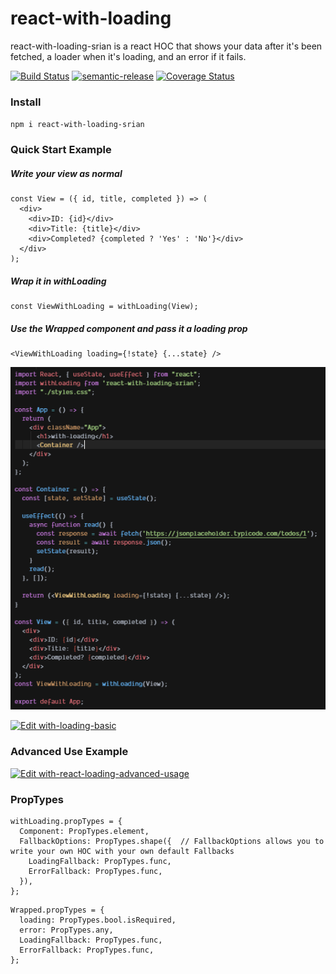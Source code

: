 # react-with-loading 

react-with-loading-srian is a react HOC that shows your data after it's been fetched, a loader when it's loading, and an error if it fails.

[![Build Status](https://travis-ci.org/srianbury/react-with-loading.svg?branch=master)](https://travis-ci.org/srianbury/react-with-loading) [![semantic-release](https://img.shields.io/badge/%20%20%F0%9F%93%A6%F0%9F%9A%80-semantic--release-e10079.svg)](https://github.com/semantic-release/semantic-release) [![Coverage Status](https://coveralls.io/repos/github/srianbury/react-with-loading/badge.svg)](https://coveralls.io/github/srianbury/react-with-loading)

### Install
`npm i react-with-loading-srian`

### Quick Start Example
##### Write your view as normal
```
const View = ({ id, title, completed }) => (
  <div>
    <div>ID: {id}</div>
    <div>Title: {title}</div>
    <div>Completed? {completed ? 'Yes' : 'No'}</div>
  </div>
);
```
##### Wrap it in withLoading
```
const ViewWithLoading = withLoading(View);
```
##### Use the Wrapped component and pass it a loading prop
```
<ViewWithLoading loading={!state} {...state} />
```
![Basic Example](https://github.com/srianbury/react-with-loading/blob/master/images/basic_example.PNG)

[![Edit with-loading-basic](https://codesandbox.io/static/img/play-codesandbox.svg)](https://codesandbox.io/s/confident-archimedes-om29l?fontsize=14&hidenavigation=1&theme=dark)

### Advanced Use Example
[![Edit with-react-loading-advanced-usage](https://codesandbox.io/static/img/play-codesandbox.svg)](https://codesandbox.io/s/festive-wildflower-xxtpr?fontsize=14&hidenavigation=1&theme=dark)

### PropTypes
```
withLoading.propTypes = {
  Component: PropTypes.element,
  FallbackOptions: PropTypes.shape({  // FallbackOptions allows you to write your own HOC with your own default Fallbacks
    LoadingFallback: PropTypes.func,
    ErrorFallback: PropTypes.func,
  }),
};
```
```
Wrapped.propTypes = {
  loading: PropTypes.bool.isRequired,
  error: PropTypes.any,
  LoadingFallback: PropTypes.func,
  ErrorFallback: PropTypes.func,
};
```
